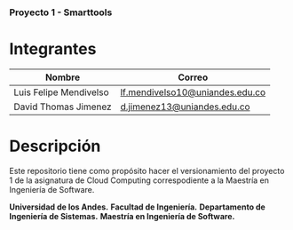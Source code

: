 ### Proyecto 1 - Smarttools

# Integrantes
|Nombre| Correo|
|---|---|
|Luis Felipe Mendivelso | lf.mendivelso10@uniandes.edu.co |
|David Thomas Jimenez | d.jimenez13@uniandes.edu.co |

# Descripción
Este repositorio tiene como propósito hacer el versionamiento del proyecto 1 de la asignatura de Cloud Computing correspodiente a la Maestría en Ingeniería de Software.

**Universidad de los Andes.**
**Facultad de Ingeniería.**
**Departamento de Ingeniería de Sistemas.**
**Maestría en Ingeniería de Software.**
